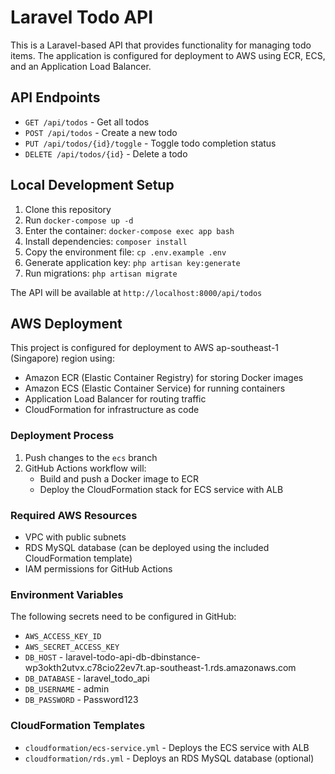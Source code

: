# Laravel Todo API

This is a Laravel-based API that provides functionality for managing todo items. The application is configured for deployment to AWS using ECR, ECS, and an Application Load Balancer.

## API Endpoints

- `GET /api/todos` - Get all todos
- `POST /api/todos` - Create a new todo
- `PUT /api/todos/{id}/toggle` - Toggle todo completion status
- `DELETE /api/todos/{id}` - Delete a todo

## Local Development Setup

1. Clone this repository
2. Run `docker-compose up -d`
3. Enter the container: `docker-compose exec app bash`
4. Install dependencies: `composer install`
5. Copy the environment file: `cp .env.example .env`
6. Generate application key: `php artisan key:generate`
7. Run migrations: `php artisan migrate`

The API will be available at `http://localhost:8000/api/todos`

## AWS Deployment

This project is configured for deployment to AWS ap-southeast-1 (Singapore) region using:
- Amazon ECR (Elastic Container Registry) for storing Docker images
- Amazon ECS (Elastic Container Service) for running containers
- Application Load Balancer for routing traffic
- CloudFormation for infrastructure as code

### Deployment Process

1. Push changes to the `ecs` branch
2. GitHub Actions workflow will:
   - Build and push a Docker image to ECR
   - Deploy the CloudFormation stack for ECS service with ALB

### Required AWS Resources

- VPC with public subnets
- RDS MySQL database (can be deployed using the included CloudFormation template)
- IAM permissions for GitHub Actions

### Environment Variables

The following secrets need to be configured in GitHub:
- `AWS_ACCESS_KEY_ID`
- `AWS_SECRET_ACCESS_KEY`
- `DB_HOST` - laravel-todo-api-db-dbinstance-wp3okth2utvx.c78cio22ev7t.ap-southeast-1.rds.amazonaws.com
- `DB_DATABASE` - laravel_todo_api
- `DB_USERNAME` - admin
- `DB_PASSWORD` - Password123

### CloudFormation Templates

- `cloudformation/ecs-service.yml` - Deploys the ECS service with ALB
- `cloudformation/rds.yml` - Deploys an RDS MySQL database (optional)